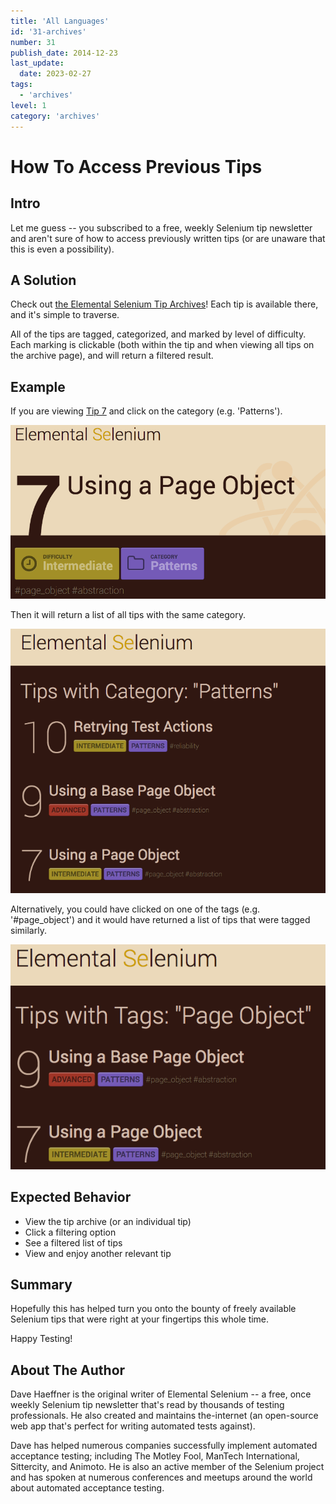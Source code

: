 ```yaml
---
title: 'All Languages'
id: '31-archives'
number: 31
publish_date: 2014-12-23
last_update: 
  date: 2023-02-27
tags:
  - 'archives'
level: 1
category: 'archives'
---
```


# How To Access Previous Tips

## Intro

Let me guess -- you subscribed to a free, weekly Selenium tip newsletter and aren't sure of how to access 
previously written tips (or are unaware that this is even a possibility).

## A Solution

Check out [the Elemental Selenium Tip Archives](/docs)! Each tip is available there, and it's simple to traverse.

All of the tips are tagged, categorized, and marked by level of difficulty. Each marking is clickable (both 
within the tip and when viewing all tips on the archive page), and will return a filtered result.

## Example

If you are viewing [Tip 7](/docs) and click on the category (e.g. 'Patterns').

![tip 7](./../images/in_tip.png) 

Then it will return a list of all tips with the same category.

![category list](./../images/list_category.png) 

Alternatively, you could have clicked on one of the tags (e.g. '#page_object') and it would have returned a 
list of tips that were tagged similarly.

![tag list](./../images/list_tag.png)

## Expected Behavior

- View the tip archive (or an individual tip)
- Click a filtering option
- See a filtered list of tips
- View and enjoy another relevant tip

## Summary

Hopefully this has helped turn you onto the bounty of freely available Selenium tips that were right at your fingertips this whole time.

Happy Testing!

## About The Author

Dave Haeffner is the original writer of Elemental Selenium -- a free, once weekly Selenium tip newsletter that's read by 
thousands of testing professionals. He also created and maintains the-internet (an open-source web app that's perfect 
for writing automated tests against).

Dave has helped numerous companies successfully implement automated acceptance testing; including The Motley Fool, 
ManTech International, Sittercity, and Animoto. He is also an active member of the Selenium project and has spoken at 
numerous conferences and meetups around the world about automated acceptance testing.
